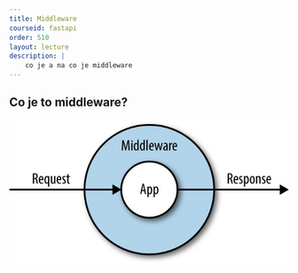 ```yaml
---
title: Middleware
courseid: fastapi
order: 510
layout: lecture
description: |
    co je a na co je middleware
---
```


## Co je to middleware?

![Middleware](images/middleware.overview.jpg)


